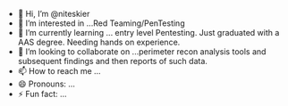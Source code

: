 - 👋 Hi, I’m @niteskier
- 👀 I’m interested in ...Red Teaming/PenTesting
- 🌱 I’m currently learning ... entry level Pentesting.  Just graduated with a AAS degree.  Needing hands on experience.
- 💞️ I’m looking to collaborate on ...perimeter recon analysis tools and subsequent findings and then reports of such data.
- 📫 How to reach me ...
- 😄 Pronouns: ...
- ⚡ Fun fact: ...

<!---
niteskier/niteskier is a ✨ special ✨ repository because its `README.md` (this file) appears on your GitHub profile.
You can click the Preview link to take a look at your changes.
--->
